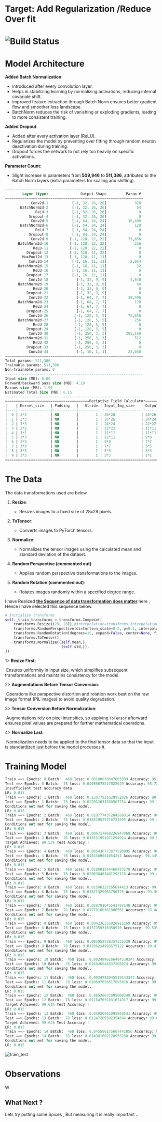 # Target: Add Regularization /Reduce Over fit

# 					![Build Status](https://github.com/Code-Trees/mnist_ops/actions/workflows/python-app.yml/badge.svg)



# Model Architecture

**Added Batch Normalization**:

- Introduced after every convolution layer.
- Helps in stabilizing learning by normalizing activations, reducing internal covariate shift.
- Improved feature extraction through Batch Norm ensures better gradient flow and smoother loss landscape.
- BatchNorm reduces the risk of vanishing or exploding gradients, leading to more consistent training.

**Added Dropout**:

- Added after every activation layer (ReLU).
- Regularizes the model by preventing over fitting through random neuron deactivation during training.
- Dropout forces the network to not rely too heavily on specific activations.

**Parameter Count**:

- Slight increase in parameters from **509,946** to **511,386**, attributed to the Batch Norm layers (extra parameters for scaling and shifting).

```sql
----------------------------------------------------------------
        Layer (type)               Output Shape         Param #
================================================================
            Conv2d-1           [-1, 32, 26, 26]             320
       BatchNorm2d-2           [-1, 32, 26, 26]              64
              ReLU-3           [-1, 32, 26, 26]               0
           Dropout-4           [-1, 32, 26, 26]               0
            Conv2d-5           [-1, 64, 24, 24]          18,496
       BatchNorm2d-6           [-1, 64, 24, 24]             128
              ReLU-7           [-1, 64, 24, 24]               0
           Dropout-8           [-1, 64, 24, 24]               0
            Conv2d-9          [-1, 128, 22, 22]          73,856
      BatchNorm2d-10          [-1, 128, 22, 22]             256
             ReLU-11          [-1, 128, 22, 22]               0
          Dropout-12          [-1, 128, 22, 22]               0
        MaxPool2d-13          [-1, 128, 11, 11]               0
           Conv2d-14           [-1, 16, 11, 11]           2,064
      BatchNorm2d-15           [-1, 16, 11, 11]              32
             ReLU-16           [-1, 16, 11, 11]               0
          Dropout-17           [-1, 16, 11, 11]               0
           Conv2d-18             [-1, 32, 9, 9]           4,640
      BatchNorm2d-19             [-1, 32, 9, 9]              64
             ReLU-20             [-1, 32, 9, 9]               0
          Dropout-21             [-1, 32, 9, 9]               0
           Conv2d-22             [-1, 64, 7, 7]          18,496
      BatchNorm2d-23             [-1, 64, 7, 7]             128
             ReLU-24             [-1, 64, 7, 7]               0
          Dropout-25             [-1, 64, 7, 7]               0
           Conv2d-26            [-1, 128, 5, 5]          73,856
      BatchNorm2d-27            [-1, 128, 5, 5]             256
             ReLU-28            [-1, 128, 5, 5]               0
          Dropout-29            [-1, 128, 5, 5]               0
           Conv2d-30            [-1, 256, 3, 3]         295,168
      BatchNorm2d-31            [-1, 256, 3, 3]             512
             ReLU-32            [-1, 256, 3, 3]               0
          Dropout-33            [-1, 256, 3, 3]               0
           Conv2d-34             [-1, 10, 1, 1]          23,050
================================================================
Total params: 511,386
Trainable params: 511,386
Non-trainable params: 0
----------------------------------------------------------------
Input size (MB): 0.00
Forward/backward pass size (MB): 4.20
Params size (MB): 1.95
Estimated Total Size (MB): 6.15
----------------------------------------------------------------
=======================================Reciptive Field Calculator========================================
|    | Kernel_size   | Padding   |   Stride | Input_Img_size   | Output_Img_size   | Receptive_field   |
|---:|:--------------|:----------|---------:|:-----------------|:------------------|:------------------|
|  0 | 3*3           | NO        |        1 | 28*28            | 26*26             | 3*3               |
|  1 | 3*3           | NO        |        1 | 26*26            | 24*24             | 5*5               |
|  2 | 3*3           | NO        |        1 | 24*24            | 22*22             | 7*7               |
|  3 | 2*2           | NO        |        2 | 22*22            | 11*11             | 8*8               |
|  4 | 1*1           | NO        |        1 | 11*11            | 11*11             | 8*8               |
|  5 | 3*3           | NO        |        1 | 11*11            | 9*9               | 12*12             |
|  6 | 3*3           | NO        |        1 | 9*9              | 7*7               | 16*16             |
|  7 | 3*3           | NO        |        1 | 7*7              | 5*5               | 20*20             |
|  8 | 3*3           | NO        |        1 | 5*5              | 3*3               | 24*24             |
|  9 | 3*3           | NO        |        1 | 3*3              | 1*1               | 28*28             |
=========================================================================================================
```

# The Data

The data transformations used are below 

1. **Resize**:
   - Resizes images to a fixed size of 28x28 pixels.

2. **ToTensor**:
   - Converts images to PyTorch tensors.

3. **Normalize**:
   - Normalizes the tensor images using the calculated mean and standard deviation of the dataset.

4. **Random Perspective (commented out)**:
   - Applies random perspective transformations to the images.

5. **Random Rotation (commented out)**:
   - Rotates images randomly within a specified degree range.

I have Realized **<u>the Sequence of data transformation does matter</u>** here , Hence i have selected this sequence below:

```python
# Initialize transforms
self._train_transforms = transforms.Compose([
    transforms.Resize((28, 28)),#interpolation=transforms.InterpolationMode.NEAREST),
    transforms.RandomPerspective(distortion_scale=0.2, p=0.5, interpolation=transforms.InterpolationMode.NEAREST),
    transforms.RandomRotation(degrees=15, expand=False, center=None, fill=(self.mean) ),
    transforms.ToTensor(), 
    transforms.Normalize((self.mean,),
                          (self.std,)),
])
```

1> **Resize First**: 

​		Ensures uniformity in input size, which simplifies subsequent transformations and maintains consistency for the model.

2> **Augmentations Before Tensor Conversion**:

​		Operations like perspective distortion and rotation work best on the raw image format (PIL images) to avoid quality degradation.

3> **Tensor Conversion Before Normalization**:

​		Augmentations rely on pixel intensities, so applying `ToTensor` afterward ensures pixel values are prepared for further mathematical operations.

4> **Normalize Last**:

​		Normalization needs to be applied to the final tensor data so that the input is standardized just before the model processes it.

# Training Model

```python
Train ==> Epochs: 0 Batch:  468 loss: 0.08108838647603989 Accuracy: 95.24% : 100%|██████████████████████████| 469/469 [00:05<00:00, 89.38it/s]
Test ==> Epochs: 0 Batch:  78 loss: 0.04080878247022629 Accuracy: 98.73% : 100%|█████████████████████████████| 79/79 [00:00<00:00, 176.48it/s]
Insufficient test accuracy data.
LR: 0.015
Train ==> Epochs: 1 Batch:  468 loss: 0.12077921628952026 Accuracy: 98.21% : 100%|██████████████████████████| 469/469 [00:05<00:00, 89.85it/s]
Test ==> Epochs: 1 Batch:  78 loss: 0.022012031580507754 Accuracy: 99.34% : 100%|████████████████████████████| 79/79 [00:00<00:00, 186.04it/s]
Conditions not met for saving the model.
LR: 0.015
Train ==> Epochs: 2 Batch:  468 loss: 0.028777437284588814 Accuracy: 98.59% : 100%|█████████████████████████| 469/469 [00:05<00:00, 89.40it/s]
Test ==> Epochs: 2 Batch:  78 loss: 0.018520529718731995 Accuracy: 99.38% : 100%|████████████████████████████| 79/79 [00:00<00:00, 187.37it/s]
Conditions not met for saving the model.
LR: 0.015
Train ==> Epochs: 3 Batch:  468 loss: 0.006717060226947069 Accuracy: 98.80% : 100%|█████████████████████████| 469/469 [00:05<00:00, 90.02it/s]
Test ==> Epochs: 3 Batch:  78 loss: 0.015551951071294024 Accuracy: 99.53% : 100%|████████████████████████████| 79/79 [00:00<00:00, 188.30it/s]
Target Achieved: 99.53% Test Accuracy!!
LR: 0.015
Train ==> Epochs: 4 Batch:  468 loss: 0.005436773877590895 Accuracy: 98.92% : 100%|█████████████████████████| 469/469 [00:05<00:00, 88.86it/s]
Test ==> Epochs: 4 Batch:  78 loss: 0.0183569044054253 Accuracy: 99.44% : 100%|██████████████████████████████| 79/79 [00:00<00:00, 180.32it/s]
Conditions not met for saving the model.
LR: 0.015
Train ==> Epochs: 5 Batch:  468 loss: 0.028601564466953278 Accuracy: 99.01% : 100%|█████████████████████████| 469/469 [00:05<00:00, 88.96it/s]
Test ==> Epochs: 5 Batch:  78 loss: 0.020698463481292128 Accuracy: 99.42% : 100%|████████████████████████████| 79/79 [00:00<00:00, 185.39it/s]
Conditions not met for saving the model.
LR: 0.015
Train ==> Epochs: 6 Batch:  468 loss: 0.02596227265894413 Accuracy: 99.11% : 100%|██████████████████████████| 469/469 [00:05<00:00, 89.23it/s]
Test ==> Epochs: 6 Batch:  78 loss: 0.01871329963756725 Accuracy: 99.39% : 100%|█████████████████████████████| 79/79 [00:00<00:00, 181.36it/s]
Conditions not met for saving the model.
LR: 0.015
Train ==> Epochs: 7 Batch:  468 loss: 0.028791645541787148 Accuracy: 99.17% : 100%|█████████████████████████| 469/469 [00:05<00:00, 88.87it/s]
Test ==> Epochs: 7 Batch:  78 loss: 0.01778180361086561 Accuracy: 99.48% : 100%|█████████████████████████████| 79/79 [00:00<00:00, 184.64it/s]
Conditions not met for saving the model.
LR: 0.015
Train ==> Epochs: 8 Batch:  468 loss: 0.004236356820911169 Accuracy: 99.20% : 100%|█████████████████████████| 469/469 [00:05<00:00, 89.41it/s]
Test ==> Epochs: 8 Batch:  78 loss: 0.0157159316958976 Accuracy: 99.53% : 100%|██████████████████████████████| 79/79 [00:00<00:00, 189.31it/s]
Conditions not met for saving the model.
LR: 0.015
Train ==> Epochs: 9 Batch:  468 loss: 0.005052738357335329 Accuracy: 99.25% : 100%|█████████████████████████| 469/469 [00:05<00:00, 88.77it/s]
Test ==> Epochs: 9 Batch:  78 loss: 0.01706214993575122 Accuracy: 99.47% : 100%|█████████████████████████████| 79/79 [00:00<00:00, 177.17it/s]
Conditions not met for saving the model.
LR: 0.015
Train ==> Epochs: 10 Batch:  468 loss: 0.0024896266404539347 Accuracy: 99.26% : 100%|███████████████████████| 469/469 [00:05<00:00, 88.66it/s]
Test ==> Epochs: 10 Batch:  78 loss: 0.016826544537208974 Accuracy: 99.43% : 100%|███████████████████████████| 79/79 [00:00<00:00, 179.52it/s]
Conditions not met for saving the model.
LR: 0.015
Train ==> Epochs: 11 Batch:  468 loss: 0.0024783045519143343 Accuracy: 99.33% : 100%|███████████████████████| 469/469 [00:05<00:00, 88.69it/s]
Test ==> Epochs: 11 Batch:  78 loss: 0.018697650517895816 Accuracy: 99.41% : 100%|███████████████████████████| 79/79 [00:00<00:00, 180.45it/s]
Conditions not met for saving the model.
LR: 0.015
Train ==> Epochs: 12 Batch:  468 loss: 0.06526672095060349 Accuracy: 99.29% : 100%|█████████████████████████| 469/469 [00:05<00:00, 87.91it/s]
Test ==> Epochs: 12 Batch:  78 loss: 0.011847031831624917 Accuracy: 99.61% : 100%|███████████████████████████| 79/79 [00:00<00:00, 183.82it/s]
Target Achieved: 99.61% Test Accuracy!!
LR: 0.015
Train ==> Epochs: 13 Batch:  468 loss: 0.01920461095869541 Accuracy: 99.37% : 100%|█████████████████████████| 469/469 [00:05<00:00, 89.02it/s]
Test ==> Epochs: 13 Batch:  78 loss: 0.01247209302354604 Accuracy: 99.64% : 100%|████████████████████████████| 79/79 [00:00<00:00, 185.24it/s]
Target Achieved: 99.64% Test Accuracy!!
LR: 0.015
Train ==> Epochs: 14 Batch:  468 loss: 0.045506175607442856 Accuracy: 99.42% : 100%|████████████████████████| 469/469 [00:05<00:00, 88.31it/s]
Test ==> Epochs: 14 Batch:  78 loss: 0.014981602120958268 Accuracy: 99.52% : 100%|███████████████████████████| 79/79 [00:00<00:00, 180.21it/s]
Conditions not met for saving the model.
LR: 0.015
```

![train_test](readme_images/train_test.png)



# Observations

W



## What Next ?

Lets try putting some  Spices  , But measuring  it is really important    .. 



